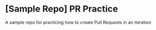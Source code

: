 # [Sample Repo] PR Practice
A sample repo for practicing how to create Pull Requests in an iteration
